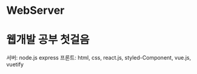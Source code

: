 # WebServer
<h1>
  웹개발 공부 첫걸음
</h1>

<div>
  서버: node.js express
  프론트: html, css, react.js, styled-Component, vue.js, vuetify
 </div>
